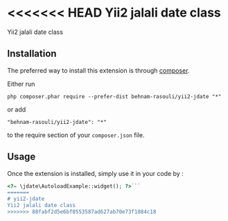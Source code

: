<<<<<<< HEAD
Yii2 jalali date class
======================
Yii2 jalali date class

Installation
------------

The preferred way to install this extension is through [composer](http://getcomposer.org/download/).

Either run

```
php composer.phar require --prefer-dist behnam-rasouli/yii2-jdate "*"
```

or add

```
"behnam-rasouli/yii2-jdate": "*"
```

to the require section of your `composer.json` file.


Usage
-----

Once the extension is installed, simply use it in your code by  :

```php
<?= \jdate\AutoloadExample::widget(); ?>```
=======
# yii2-jdate
Yii2 jalali date class
>>>>>>> 88fabf2d5e6bf0553587ad627ab70e73f1884c18
